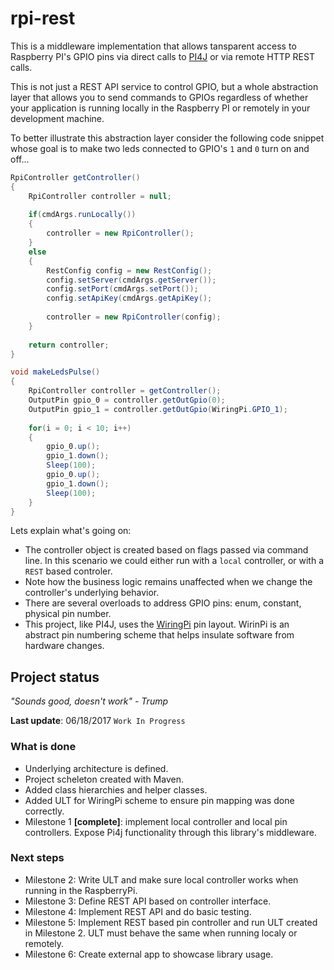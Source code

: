 # rpi-rest
This is a middleware implementation that allows tansparent access to Raspberry PI's GPIO pins via direct calls to [PI4J](http://pi4j.com/) or via remote HTTP REST calls.

This is not just a REST API service to control GPIO, but a whole abstraction layer that allows you to send commands to GPIOs regardless of whether your application is running locally in the Raspberry PI or remotely in your development machine.

To better illustrate this abstraction layer consider the following code snippet whose goal is to make two leds connected to GPIO's `1` and `0` turn on and off...
```java
RpiController getController()
{
    RpiController controller = null;
    
    if(cmdArgs.runLocally())
    {
        controller = new RpiController();
    }
    else
    {
        RestConfig config = new RestConfig();
        config.setServer(cmdArgs.getServer());
        config.setPort(cmdArgs.setPort());
        config.setApiKey(cmdArgs.getApiKey();
        
        controller = new RpiController(config);
    }
    
    return controller;
}

void makeLedsPulse()
{
    RpiController controller = getController();
    OutputPin gpio_0 = controller.getOutGpio(0);
    OutputPin gpio_1 = controller.getOutGpio(WiringPi.GPIO_1);
    
    for(i = 0; i < 10; i++)
    {
        gpio_0.up();
        gpio_1.down();
        Sleep(100);
        gpio_0.up();
        gpio_1.down();
        Sleep(100);
    }
}
```

Lets explain what's going on:
* The controller object is created based on flags passed via command line. In this scenario we could either run with a `local` controller, or with a `REST` based controler.
* Note how the business logic remains unaffected when we change the controller's underlying behavior.
* There are several overloads to address GPIO pins: enum, constant, physical pin number.
* This project, like PI4J, uses the [WiringPi](http://wiringpi.com/) pin layout. WirinPi is an abstract pin numbering scheme that helps insulate software from hardware changes.

## Project status
*"Sounds good, doesn't work" - Trump*

**Last update**: 06/18/2017 `Work In Progress`
### What is done
* Underlying architecture is defined.
* Project scheleton created with Maven.
* Added class hierarchies and helper classes.
* Added ULT for WiringPi scheme to ensure pin mapping was done correctly.
* Milestone 1 **[complete]**: implement local controller and local pin controllers. Expose Pi4j functionality through this library's middleware.

### Next steps
* Milestone 2: Write ULT and make sure local controller works when running in the RaspberryPi.
* Milestone 3: Define REST API based on controller interface.
* Milestone 4: Implement REST API and do basic testing.
* Milestone 5: Implement REST based pin controller and run ULT created in Milestone 2. ULT must behave the same when running localy or remotely.
* Milestone 6: Create external app to showcase library usage.
